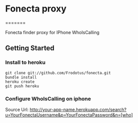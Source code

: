 # Fonecta proxy
=======

Fonecta finder proxy for IPhone WhoIsCalling
   
## Getting Started

### Install to heroku

```
git clone git://github.com/Frodotus/fonecta.git
bundle install
heroku create
git push heroku
```

### Configure WhoIsCalling on iphone

Source Url: http://your-app-name.herokuapp.com/search?u=YourFonectaUsername&p=YourFonectaPassword&n=[who]
